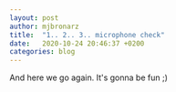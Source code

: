 ```yaml
---
layout: post
author: mjbronarz
title:  "1.. 2.. 3.. microphone check"
date:   2020-10-24 20:46:37 +0200
categories: blog
---
```

And here we go again. It's gonna be fun ;)
